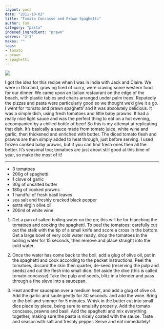 ```yaml
---
layout: post
date: "2011-10-02"
title: "Tomato Concasse and Prawn Spaghetti"
author: Tom
category: "pasta"
indexed_ingredient: "prawn"
serves: "2-3"
makes: ""
tags:
- tomato
- prawn
- spaghetti
---
```

<img src="https://s3.eu-west-2.amazonaws.com/grubdaily/tomato_concasse_and_prawn_spaghetti.jpg" />

I got the idea for this recipe when I was in India with Jack and Claire. We were in Goa and, growing tired of curry, were craving some western food for our dinner. We came upon an Italian restaurant on the edge of the beach, with plastic tables and chairs arranged under palm trees. Reputedly the pizzas and pasta were particularly good so we thought we’d give it a go. I went for ‘tomato and prawn spaghetti’ and it was absolutely delicious. It was a simple dish, using fresh tomatoes and little baby prawns. It had a really nice light sauce and was the perfect thing to eat on a hot evening, accompanied by a chilled bottle of beer! So this is my attempt at replicating that dish. It’s basically a sauce made from tomato juice, white wine and garlic, then thickened and enriched with butter. The diced tomato flesh and prawns are then simply added to heat through, just before serving. I used frozen cooked baby prawns, but if you can find fresh ones then all the better. It’s seasonal too; tomatoes are just about still good at this time of year, so make the most of it!

---
* 3 tomatoes
* 200g of spaghetti
* 1 clove of garlic
* 30g of unsalted butter
* 180g of cooked prawns
* 1 handful of fresh basil leaves
* sea salt and freshly cracked black pepper
* extra virgin olive oil
* 200ml of white wine

1. Get a pan of salted boiling water on the go; this will be for blanching the tomatoes and cooking the spaghetti. To peel the tomatoes: carefully cut out the stalk with the tip of a small knife and score a cross in the bottom. Get a large bowl of very cold water ready, drop the tomatoes in the boiling water for 15 seconds, then remove and place straight into the cold water.

2. Once the water has come back to the boil, add a glug of olive oil, put in the spaghetti and cook according to the packet instructions. Peel the tomatoes, discard the skin then quarter, de-seed (reserving the pulp and seeds) and cut the flesh into small dice. Set aside the dice (this is called tomato concasse).Take the pulp and seeds, blitz in a blender and pass through a fine sieve into a saucepan.

3. Heat another saucepan over a medium heat, and add a glug of olive oil. Add the garlic and saute gently for 30 seconds. and add the wine. Bring to the boil and simmer for 5 minutes. Whisk in the butter cut into small dice piece by piece, being sure to emulsify properly. Add the tomato concasse, prawns and basil. Add the spaghetti and mix everything together, making sure the pasta is nicely coated with the sauce. Taste and season with salt and freshly pepper. Serve and eat immediately!
